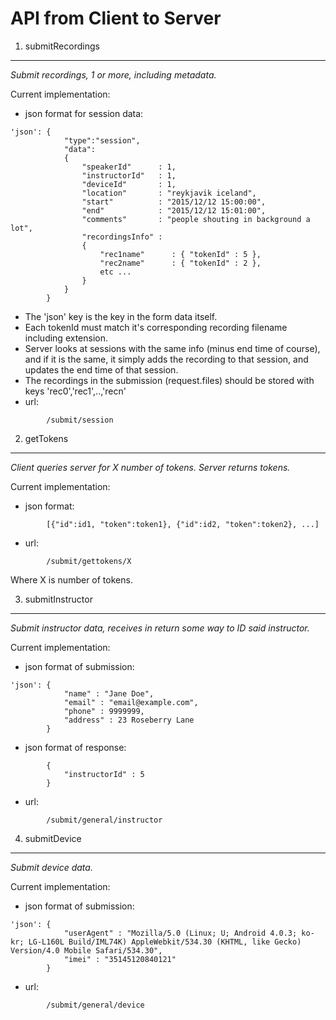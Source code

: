# API from Client to Server


1. submitRecordings
----------------

*Submit recordings, 1 or more, including metadata.*

Current implementation:
* json format for session data:
```
'json': {    
            "type":"session",
            "data": 
            {
                "speakerId"      : 1,
                "instructorId"   : 1,
                "deviceId"       : 1,
                "location"       : "reykjavik iceland",
                "start"          : "2015/12/12 15:00:00",
                "end"            : "2015/12/12 15:01:00",
                "comments"       : "people shouting in background a lot",
                "recordingsInfo" : 
                {
                    "rec1name"      : { "tokenId" : 5 },
                    "rec2name"      : { "tokenId" : 2 },
                    etc ...                            
                }
            }
        }
```
  * The 'json' key is the key in the form data itself.
  * Each tokenId must match it's corresponding recording filename including extension.
  * Server looks at sessions with the same info (minus end time of course), and if it is the same, it simply adds the recording to that session, and updates the end time of that session.
* The recordings in the submission (request.files) should be stored with keys 'rec0','rec1',..,'recn'
* url:
```
        /submit/session
```

2. getTokens
------------

*Client queries server for X number of tokens. Server returns tokens.*

Current implementation:
* json format: 
```
        [{"id":id1, "token":token1}, {"id":id2, "token":token2}, ...]
```
* url:
```
        /submit/gettokens/X
```
Where X is number of tokens.

3. submitInstructor
------------

*Submit instructor data, receives in return some way to ID said instructor.*

Current implementation:
* json format of submission:
```
'json': {
            "name" : "Jane Doe",
            "email" : "email@example.com",
            "phone" : 9999999,
            "address" : 23 Roseberry Lane
        }
```
* json format of response:
```
        {
            "instructorId" : 5
        }
```
* url:
```
        /submit/general/instructor
```

4. submitDevice
------------

*Submit device data.*

Current implementation:
* json format of submission:
```
'json': {
            "userAgent" : "Mozilla/5.0 (Linux; U; Android 4.0.3; ko-kr; LG-L160L Build/IML74K) AppleWebkit/534.30 (KHTML, like Gecko) Version/4.0 Mobile Safari/534.30",
            "imei" : "35145120840121"
        }
```
* url:
```
        /submit/general/device
```